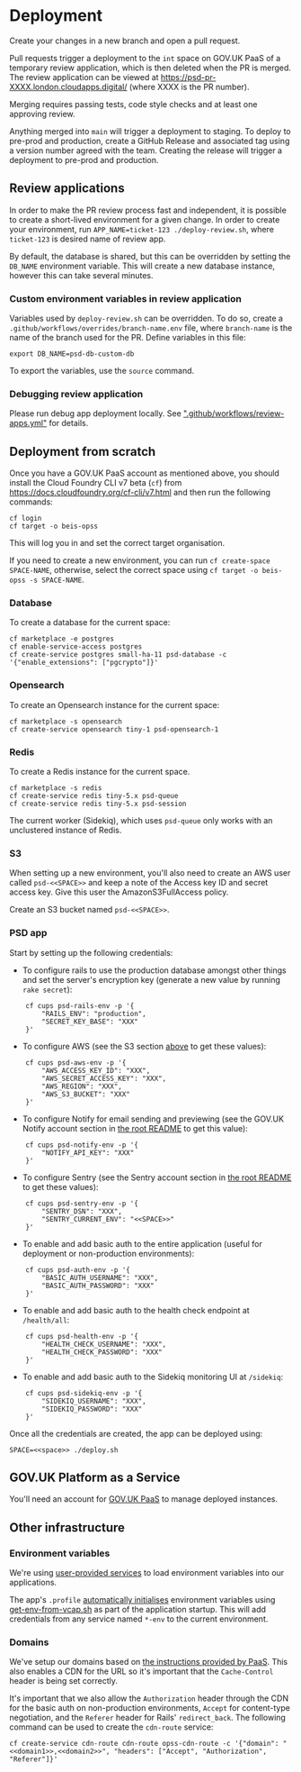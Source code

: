 # Deployment

Create your changes in a new branch and open a pull request.

Pull requests trigger a deployment to the `int` space on GOV.UK PaaS of a temporary review application, which is then deleted when the PR is merged. The review application can be viewed at https://psd-pr-XXXX.london.cloudapps.digital/ (where XXXX is the PR number).

Merging requires passing tests, code style checks and at least one approving review.

Anything merged into `main` will trigger a deployment to staging. To deploy to pre-prod and production, create a GitHub Release and associated tag using a version number agreed with the team. Creating the release will trigger a deployment to pre-prod and production.

## Review applications

In order to make the PR review process fast and independent, it is possible to create a short-lived environment for a given change. In order to create your environment, run `APP_NAME=ticket-123 ./deploy-review.sh`, where `ticket-123` is desired name of review app.

By default, the database is shared, but this can be overridden by setting the `DB_NAME` environment variable. This will create a new database instance, however this can take several minutes.

### Custom environment variables in review application

Variables used by `deploy-review.sh` can be overridden. To do so, create a `.github/workflows/overrides/branch-name.env` file, where `branch-name` is the name of the branch used for the PR. Define variables in this file:

```
export DB_NAME=psd-db-custom-db
```

To export the variables, use the `source` command.

### Debugging review application

Please run debug app deployment locally. See [".github/workflows/review-apps.yml"](https://github.com/OfficeForProductSafetyAndStandards/product-safety-database/blob/main/.github/workflows/review-apps.yml) for details.

## Deployment from scratch

Once you have a GOV.UK PaaS account as mentioned above, you should install the Cloud Foundry CLI v7 beta (`cf`) from https://docs.cloudfoundry.org/cf-cli/v7.html and then run the following commands:

    cf login
    cf target -o beis-opss

This will log you in and set the correct target organisation.

If you need to create a new environment, you can run `cf create-space SPACE-NAME`, otherwise, select the correct space using `cf target -o beis-opss -s SPACE-NAME`.

### Database

To create a database for the current space:

    cf marketplace -e postgres
    cf enable-service-access postgres
    cf create-service postgres small-ha-11 psd-database -c '{"enable_extensions": ["pgcrypto"]}'

### Opensearch

To create an Opensearch instance for the current space:

    cf marketplace -s opensearch
    cf create-service opensearch tiny-1 psd-opensearch-1

### Redis

To create a Redis instance for the current space.

    cf marketplace -s redis
    cf create-service redis tiny-5.x psd-queue
    cf create-service redis tiny-5.x psd-session

The current worker (Sidekiq), which uses `psd-queue` only works with an unclustered instance of Redis.

### S3

When setting up a new environment, you'll also need to create an AWS user called `psd-<<SPACE>>` and keep a note of the Access key ID and secret access key.
Give this user the AmazonS3FullAccess policy.

Create an S3 bucket named `psd-<<SPACE>>`.

### PSD app

Start by setting up the following credentials:

* To configure rails to use the production database amongst other things and set the server's encryption key (generate a new value by running `rake secret`):

```
    cf cups psd-rails-env -p '{
        "RAILS_ENV": "production",
        "SECRET_KEY_BASE": "XXX"
    }'
```

* To configure AWS (see the S3 section [above](#s3) to get these values):

```
    cf cups psd-aws-env -p '{
        "AWS_ACCESS_KEY_ID": "XXX",
        "AWS_SECRET_ACCESS_KEY": "XXX",
        "AWS_REGION": "XXX",
        "AWS_S3_BUCKET": "XXX"
    }'
```

* To configure Notify for email sending and previewing (see the GOV.UK Notify account section in [the root README](../README.md#gov.uk-notify) to get this value):

```
    cf cups psd-notify-env -p '{
        "NOTIFY_API_KEY": "XXX"
    }'
```

* To configure Sentry (see the Sentry account section in [the root README](../README.md#sentry) to get these values):

```
    cf cups psd-sentry-env -p '{
        "SENTRY_DSN": "XXX",
        "SENTRY_CURRENT_ENV": "<<SPACE>>"
    }'
```

* To enable and add basic auth to the entire application (useful for deployment or non-production environments):

```
    cf cups psd-auth-env -p '{
        "BASIC_AUTH_USERNAME": "XXX",
        "BASIC_AUTH_PASSWORD": "XXX"
    }'
```

* To enable and add basic auth to the health check endpoint at `/health/all`:

```
    cf cups psd-health-env -p '{
        "HEALTH_CHECK_USERNAME": "XXX",
        "HEALTH_CHECK_PASSWORD": "XXX"
    }'
```

* To enable and add basic auth to the Sidekiq monitoring UI at `/sidekiq`:

```
    cf cups psd-sidekiq-env -p '{
        "SIDEKIQ_USERNAME": "XXX",
        "SIDEKIQ_PASSWORD": "XXX"
    }'
```

Once all the credentials are created, the app can be deployed using:

    SPACE=<<space>> ./deploy.sh

## GOV.UK Platform as a Service

You'll need an account for [GOV.UK PaaS](https://admin.london.cloud.service.gov.uk/) to manage deployed instances.

## Other infrastructure

### Environment variables

We're using [user-provided services](https://docs.cloudfoundry.org/devguide/services/user-provided.html#deliver-service-credentials-to-an-app) to load environment variables into our applications.

The app's `.profile` [automatically initialises](https://docs.cloudfoundry.org/devguide/deploy-apps/deploy-app.html#profile) environment variables using [get-env-from-vcap.sh](./infrastructure/env/get-env-from-vcap.sh) as part of the application startup. This will add credentials from any service named `*-env` to the current environment.

### Domains

We've setup our domains based on [the instructions provided by PaaS](https://docs.cloud.service.gov.uk/deploying_services/use_a_custom_domain).
This also enables a CDN for the URL so it's important that the `Cache-Control` header is being set correctly.

It's important that we also allow the `Authorization` header through the CDN for the basic auth on non-production environments, `Accept` for content-type negotiation, and the `Referer` header for Rails' `redirect_back`.
The following command can be used to create the `cdn-route` service:

    cf create-service cdn-route cdn-route opss-cdn-route -c '{"domain": "<<domain1>>,<<domain2>>", "headers": ["Accept", "Authorization", "Referer"]}'
